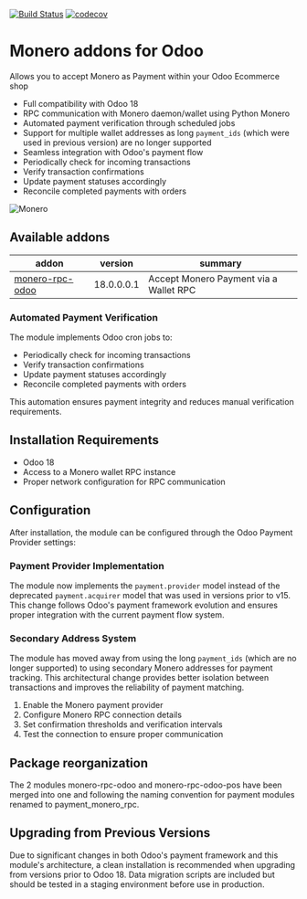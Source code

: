 [![Build Status](https://api.travis-ci.com/t-900-a/moneroodoo.svg?branch=main)](https://travis-ci.com/t-900-a/moneroodoo)
[![codecov](https://codecov.io/gh/t-900-a/moneroodoo/branch/main/graph/badge.svg?token=10S5GGNRHH)](https://codecov.io/gh/t-900-a/moneroodoo)
# Monero addons for Odoo

Allows you to accept Monero as Payment within your Odoo Ecommerce shop

- Full compatibility with Odoo 18
- RPC communication with Monero daemon/wallet using Python Monero
- Automated payment verification through scheduled jobs
- Support for multiple wallet addresses as long `payment_ids` (which were used in previous version) are no longer supported
- Seamless integration with Odoo's payment flow
- Periodically check for incoming transactions
- Verify transaction confirmations
- Update payment statuses accordingly
- Reconcile completed payments with orders

![Monero](https://raw.githubusercontent.com/t-900-a/moneroodoo/dev/monero-rpc-odoo/static/src/img/logo.png)

Available addons
----------------
|  addon | version  | summary  |
|---|---|---|
|  [monero-rpc-odoo](monero-rpc-odoo/) |  18.0.0.0.1 |  Accept Monero Payment via a Wallet RPC |

### Automated Payment Verification

The module implements Odoo cron jobs to:

- Periodically check for incoming transactions
- Verify transaction confirmations
- Update payment statuses accordingly
- Reconcile completed payments with orders

This automation ensures payment integrity and reduces manual verification requirements.

## Installation Requirements

- Odoo 18
- Access to a Monero wallet RPC instance
- Proper network configuration for RPC communication


## Configuration

After installation, the module can be configured through the Odoo Payment Provider settings:

### Payment Provider Implementation

The module now implements the `payment.provider` model instead of the deprecated `payment.acquirer` model that was used in versions prior to v15. This change follows Odoo's payment framework evolution and ensures proper integration with the current payment flow system.

### Secondary Address System

The module has moved away from using the long `payment_ids` (which are no longer supported) to using secondary Monero addresses for payment tracking. This architectural change provides better isolation between transactions and improves the reliability of payment matching.
1. Enable the Monero payment provider
2. Configure Monero RPC connection details
3. Set confirmation thresholds and verification intervals
4. Test the connection to ensure proper communication

## Package reorganization

The 2 modules monero-rpc-odoo and monero-rpc-odoo-pos have been merged into one and following the naming convention for payment modules renamed to payment_monero_rpc.

## Upgrading from Previous Versions

Due to significant changes in both Odoo's payment framework and this module's architecture, a clean installation is recommended when upgrading from versions prior to Odoo 18. Data migration scripts are included but should be tested in a staging environment before use in production.

